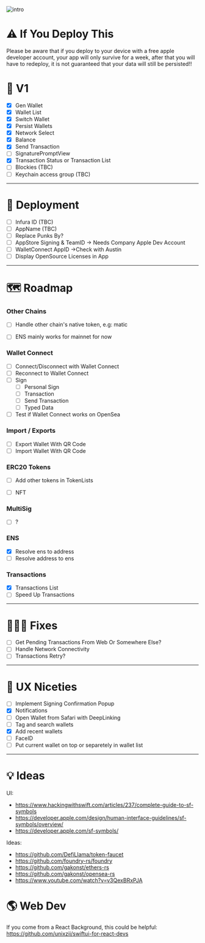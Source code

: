 
![intro](https://user-images.githubusercontent.com/20499416/168070665-24dbb84e-ba24-415e-b561-7f483fd5f4e7.gif)


# ⚠️ If You Deploy This
Please be aware that if you deploy to your device with a free apple developer account, your app will only survive for a week, after that you will have to redeploy, it is not guaranteed that your data will still be persisted!!

#  🏁 V1 
- [x] Gen Wallet
- [x] Wallet List
- [x] Switch Wallet
- [x] Persist Wallets 
- [x] Network Select
- [x] Balance
- [x] Send Transaction
- [ ] SignaturePromptView
- [x] Transaction Status or Transaction List 
- [ ] Blockies (TBC)
- [ ] Keychain access group (TBC)

---

# 🚀 Deployment
- [ ] Infura ID (TBC)
- [ ] AppName (TBC)
- [ ] Replace Punks By?
- [ ] AppStore Signing & TeamID -> Needs Company Apple Dev Account
- [ ] WalletConnect AppID ->Check with Austin
- [ ] Display OpenSource Licenses in App

---

# 🗺 Roadmap

### Other Chains
- [ ] Handle other chain's native token, e.g: matic
- [ ] ENS mainly works for mainnet for now


### Wallet Connect
- [ ] Connect/Disconnect with Wallet Connect
- [ ] Reconnect to Wallet Connect
- [ ] Sign
	- [ ] Personal Sign
	- [ ] Transaction
	- [ ] Send Transaction
	- [ ] Typed Data
- [ ] Test if Wallet Connect works on OpenSea

### Import / Exports
- [ ] Export Wallet With QR Code
- [ ] Import Wallet With QR Code

### ERC20 Tokens
- [ ] Add other tokens in TokenLists
- [ ] NFT


### MultiSig
- [ ] ?

### ENS
- [x] Resolve ens to address
- [ ] Resolve address to ens

### Transactions
- [x] Transactions List
- [ ] Speed Up Transactions

---

# 👩🏻‍🔧 Fixes
- [ ] Get Pending Transactions From Web Or Somewhere Else?
- [ ] Handle Network Connectivity
- [ ] Transactions Retry?

---

# 🦄 UX Niceties
- [ ] Implement Signing Confirmation Popup
- [x] Notifications
- [ ] Open Wallet from Safari with DeepLinking
- [ ] Tag and search wallets 
- [x] Add recent wallets
- [ ] FaceID
- [ ] Put current wallet on top or separetely in wallet list

---

# 💡 Ideas
UI:
- https://www.hackingwithswift.com/articles/237/complete-guide-to-sf-symbols
- https://developer.apple.com/design/human-interface-guidelines/sf-symbols/overview/
- https://developer.apple.com/sf-symbols/


Ideas:
- https://github.com/DefiLlama/token-faucet
- https://github.com/foundry-rs/foundry
- https://github.com/gakonst/ethers-rs
- https://github.com/gakonst/opensea-rs
- https://www.youtube.com/watch?v=v3QexBRxPJA


# 🌎 Web Dev
If you come from a React Background, this could be helpful: https://github.com/unixzii/swiftui-for-react-devs
